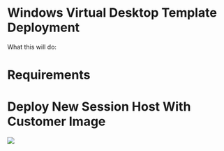 # Windows Virtual Desktop Template Deployment

What this will do:





# Requirements





# Deploy New Session Host With Customer Image

<a href="https://azuredeploy.net/?repository=https://raw.githubusercontent.com/Romero05/Azure-WVD/main/WVD-Templates/WVD-NewSessionHost/WVD-NewHostCumImg.json" target="_blank">
  <img src="https://aka.ms/deploytoazurebutton"/>
</a>
